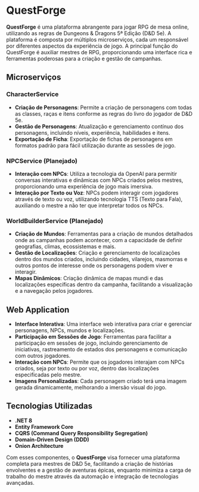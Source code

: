 # QuestForge

**QuestForge** é uma plataforma abrangente para jogar RPG de mesa online, utilizando as regras de Dungeons & Dragons 5ª Edição (D&D 5e). A plataforma é composta por múltiplos microserviços, cada um responsável por diferentes aspectos da experiência de jogo. A principal função do QuestForge é auxiliar mestres de RPG, proporcionando uma interface rica e ferramentas poderosas para a criação e gestão de campanhas.

## Microserviços

### CharacterService

- **Criação de Personagens**: Permite a criação de personagens com todas as classes, raças e itens conforme as regras do livro do jogador de D&D 5e.
- **Gestão de Personagens**: Atualização e gerenciamento contínuo dos personagens, incluindo níveis, experiência, habilidades e itens.
- **Exportação de Ficha**: Exportação de fichas de personagens em formatos padrão para fácil utilização durante as sessões de jogo.

### NPCService (Planejado)

- **Interação com NPCs**: Utiliza a tecnologia da OpenAI para permitir conversas interativas e dinâmicas com NPCs criados pelos mestres, proporcionando uma experiência de jogo mais imersiva.
- **Interação por Texto ou Voz**: NPCs podem interagir com jogadores através de texto ou voz, utilizando tecnologia TTS (Texto para Fala), auxiliando o mestre a não ter que interpretar todos os NPCs.

### WorldBuilderService (Planejado)

- **Criação de Mundos**: Ferramentas para a criação de mundos detalhados onde as campanhas podem acontecer, com a capacidade de definir geografias, climas, ecossistemas e mais.
- **Gestão de Localizações**: Criação e gerenciamento de localizações dentro dos mundos criados, incluindo cidades, vilarejos, masmorras e outros pontos de interesse onde os personagens podem viver e interagir.
- **Mapas Dinâmicos**: Criação dinâmica de mapas mundi e das localizações específicas dentro da campanha, facilitando a visualização e a navegação pelos jogadores.


## Web Application

- **Interface Interativa**: Uma interface web interativa para criar e gerenciar personagens, NPCs, mundos e localizações.
- **Participação em Sessões de Jogo**: Ferramentas para facilitar a participação em sessões de jogo, incluindo gerenciamento de iniciativas, rastreamento de estados dos personagens e comunicação com outros jogadores.
- **Interação com NPCs**: Permite que os jogadores interajam com NPCs criados, seja por texto ou por voz, dentro das localizações especificadas pelo mestre.
- **Imagens Personalizadas**: Cada personagem criado terá uma imagem gerada dinamicamente, melhorando a imersão visual do jogo.

## Tecnologias Utilizadas

- **.NET 8**
- **Entity Framework Core**
- **CQRS (Command Query Responsibility Segregation)**
- **Domain-Driven Design (DDD)**
- **Onion Architecture**

Com esses componentes, o **QuestForge** visa fornecer uma plataforma completa para mestres de D&D 5e, facilitando a criação de histórias envolventes e a gestão de aventuras épicas, enquanto minimiza a carga de trabalho do mestre através da automação e integração de tecnologias avançadas.
